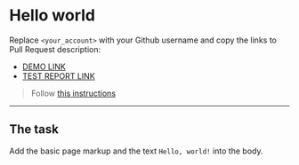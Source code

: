 # Hello world
Replace `<your_account>` with your Github username and copy the links to Pull Request description:
- [DEMO LINK](https://alextsimba.github.io/layout_hello-world/)
- [TEST REPORT LINK](https://alextsimba.github.io/layout_hello-world/report/html_report/)

> Follow [this instructions](https://mate-academy.github.io/layout_task-guideline/#how-to-solve-the-layout-tasks-on-github)
___

## The task
Add the basic page markup and the text `Hello, world!` into the body.
